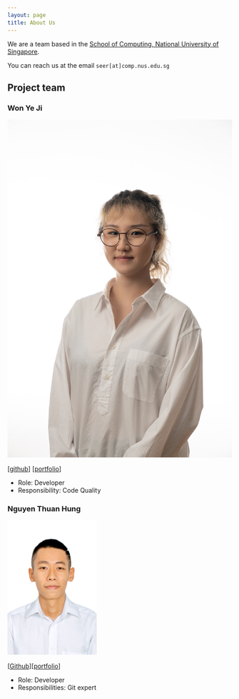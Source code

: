 ```yaml
---
layout: page
title: About Us
---
```


We are a team based in the [School of Computing, National University of Singapore](http://www.comp.nus.edu.sg).

You can reach us at the email `seer[at]comp.nus.edu.sg`

## Project team

### Won Ye Ji

![Ye Ji's photo](images/wonyeji.png)

[[github](https://github.com/wonyeji)]
[[portfolio](team/wonyeji.md)]

* Role: Developer
* Responsibility: Code Quality

### Nguyen Thuan Hung

<img src="images/hungkhoaitay.png" width="200px">

[[Github](https://github.com/hungkhoaitay)][[portfolio](team/hungkhoaitay.md)]

* Role: Developer
* Responsibilities: Git expert
